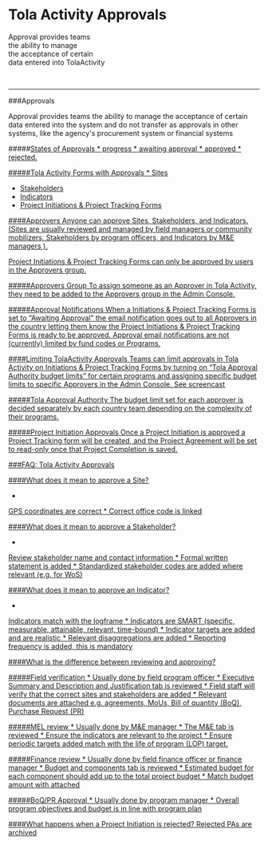 # Tola Activity Approvals
Approval provides teams<br>
the ability to manage <br>
the acceptance of certain <br>
data entered into TolaActivity

<br>



---




###Approvals

Approval provides teams the ability to manage the acceptance of certain data entered into the system and do not transfer as approvals in other systems, like the agency's procurement system or financial systems 

#####<u>States of Approvals
* 
progress
* 
awaiting approval
* 
approved 
* 
rejected. 

#####<u>Tola Activity Forms with Approvals 
* 
Sites
* Stakeholders
* Indicators
* Project Initiations & Project Tracking Forms

####Approvers
Anyone can approve Sites, Stakeholders, and Indicators. (Sites are usually reviewed and managed by field managers or community mobilizers, Stakeholders by program officers, and Indicators by M&E managers ). 

Project Initiations & Project Tracking Forms can only be approved by users in the Approvers group. 

#####<u>Approvers Group
To assign someone as an Approver in Tola Activity, they need to be added to the Approvers group in the Admin Console. 

#####<u>Approval Notifications
When a Initiations & Project Tracking Forms is set to “Awaiting Approval” the email notification goes out to all Approvers in the country letting them know the Project Initiations & Project Tracking Forms is ready to be approved. Approval email notifications are not (currently) limited by fund codes or Programs.

####Limiting TolaActivity Approvals
Teams can limit approvals in Tola Activity on Initiations & Project Tracking Forms by turning on “Tola Approval Authority budget limits” for certain programs and assigning specific budget limits to specific Approvers in the Admin Console. See screencast

#####<u>Tola Approval Authority
The budget limit set for each approver is decided separately by each country team depending on the complexity of their programs. 

#####<u>Project Initiation Approvals
Once a Project Initiation is approved a Project Tracking form will be created, and the Project Agreement will be set to read-only once that Project Completion is saved. 



###FAQ: Tola Activity Approvals


####What does it mean to approve a Site?

* 
GPS coordinates are correct
* 
Correct office code is linked

####What does it mean to approve a Stakeholder?

* 
Review stakeholder name and contact information
* 
Formal written statement is added
* 
Standardized stakeholder codes are added where relevant (e.g. for WoS)

####What does it mean to approve an Indicator? 

* 
Indicators match with the logframe
* 
Indicators are SMART (specific, measurable, attainable, relevant, time-bound)
* 
Indicator targets are added and are realistic
* 
Relevant disaggregations are added
* 
Reporting frequency is added, this is mandatory

####What is the difference between reviewing and approving?

#####Field verification 
* 
Usually done by field program officer
* 
Executive Summary and Description and  Justification tab is reviewed
* 
Field staff will verify that the correct sites and stakeholders are added
* 
Relevant documents are attached e.g. agreements, MoUs, Bill of quantity (BoQ), Purchase Request (PR)

#####MEL review
* 
Usually done by M&E manager
* 
The M&E tab is reviewed
* 
Ensure the indicators are relevant to the project
* 
Ensure periodic targets added match with the life of program (LOP) target.

#####Finance review
* 
Usually done by field finance officer or finance manager
* 
Budget and components tab is reviewed
* 
Estimated budget for each component should add up to the total project budget
* 
Match budget amount with attached 

#####BoQ/PR Approval
* 
Usually done by program manager
* 
Overall program objectives and budget is in line with program plan

####What happens when a Project Initiation is rejected? 
Rejected PAs are archived